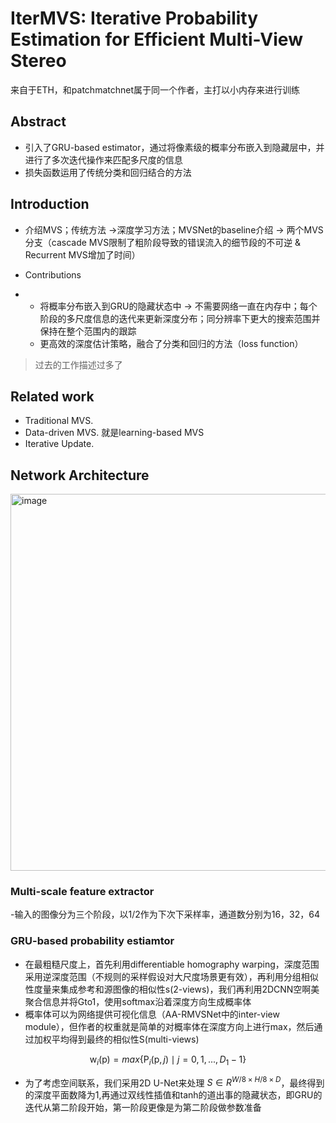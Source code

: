 # IterMVS: Iterative Probability Estimation for Efficient Multi-View Stereo
来自于ETH，和patchmatchnet属于同一个作者，主打以小内存来进行训练

## Abstract
- 引入了GRU-based estimator，通过将像素级的概率分布嵌入到隐藏层中，并进行了多次迭代操作来匹配多尺度的信息
- 损失函数运用了传统分类和回归结合的方法

## Introduction
- 介绍MVS；传统方法 $\to$深度学习方法；MVSNet的baseline介绍 $\to$ 两个MVS分支（cascade MVS限制了粗阶段导致的错误流入的细节段的不可逆 & Recurrent MVS增加了时间）

- Contributions
- - 将概率分布嵌入到GRU的隐藏状态中 $\to$ 不需要网络一直在内存中；每个阶段的多尺度信息的迭代来更新深度分布；同分辨率下更大的搜索范围并保持在整个范围内的跟踪
  - 更高效的深度估计策略，融合了分类和回归的方法（loss function）

> 过去的工作描述过多了

## Related work
- Traditional MVS.
- Data-driven MVS. 就是learning-based MVS
- Iterative Update.

## Network Architecture

<img width="603" alt="image" src="https://github.com/elleryw0518/MVS/assets/101634608/f1360776-88cd-4119-a63e-b81b303d41f3">

### Multi-scale feature extractor
-输入的图像分为三个阶段，以1/2作为下次下采样率，通道数分别为16，32，64

### GRU-based probability estiamtor
- 在最粗糙尺度上，首先利用differentiable homography warping，深度范围采用逆深度范围（不规则的采样假设对大尺度场景更有效），再利用分组相似性度量来集成参考和源图像的相似性s(2-views)，我们再利用2DCNN空啊美聚合信息并将Gto1，使用softmax沿着深度方向生成概率体
- 概率体可以为网络提供可视化信息（AA-RMVSNet中的inter-view module），但作者的权重就是简单的对概率体在深度方向上进行max，然后通过加权平均得到最终的相似性S(multi-views)

$$
\mathrm{w}_i(\mathrm{p})=max\left\{\mathrm{P}_i(\mathrm{p},j)\mid j=0,1,...,D_1-1\right\} 
$$

- 为了考虑空间联系，我们采用2D U-Net来处理 $S\in R^{W/8\times H/8\times D}$，最终得到的深度平面数降为1,再通过双线性插值和tanh的道出事的隐藏状态，即GRU的迭代从第二阶段开始，第一阶段更像是为第二阶段做参数准备
